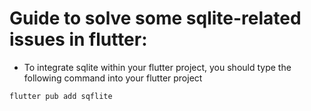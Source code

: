 # Guide to solve some sqlite-related issues in flutter:
* To integrate sqlite within your flutter project, you should type the following command into your flutter project
```shell
flutter pub add sqflite
```